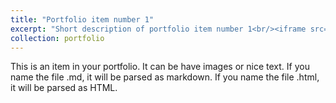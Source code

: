 ```yaml
---
title: "Portfolio item number 1"
excerpt: "Short description of portfolio item number 1<br/><iframe src='/images/ARCosmetics.mp4'>"
collection: portfolio
---
```


This is an item in your portfolio. It can be have images or nice text. If you name the file .md, it will be parsed as markdown. If you name the file .html, it will be parsed as HTML. 
